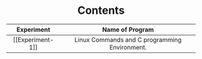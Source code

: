 <h1 align="center">Contents</h1>


|Experiment|Name of Program|
|:---:|:---:|
|[[Experiment-1]]|Linux Commands and C programming Environment.
